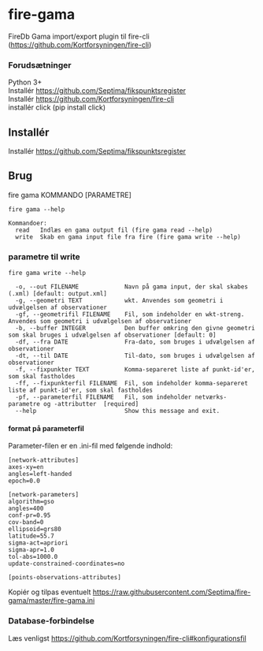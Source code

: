 # fire-gama
FireDb Gama import/export plugin til fire-cli (https://github.com/Kortforsyningen/fire-cli)

### Forudsætninger
Python 3+  
Installér https://github.com/Septima/fikspunktsregister  
Installér https://github.com/Kortforsyningen/fire-cli  
installér click (pip install click)

## Installér
Installér https://github.com/Septima/fikspunktsregister  

## Brug

fire gama KOMMANDO [PARAMETRE]

```
fire gama --help

Kommandoer:
  read   Indlæs en gama output fil (fire gama read --help)  
  write  Skab en gama input file fra fire (fire gama write --help)
```
### parametre til write  

```
fire gama write --help

  -o, --out FILENAME             Navn på gama input, der skal skabes (.xml) [default: output.xml]  
  -g, --geometri TEXT            wkt. Anvendes som geometri i udvælgelsen af observationer  
  -gf, --geometrifil FILENAME    Fil, som indeholder en wkt-streng. Anvendes som geometri i udvælgelsen af observationer  
  -b, --buffer INTEGER           Den buffer omkring den givne geometri som skal bruges i udvælgelsen af observationer [default: 0]  
  -df, --fra DATE                Fra-dato, som bruges i udvælgelsen af observationer  
  -dt, --til DATE                Til-dato, som bruges i udvælgelsen af observationer  
  -f, --fixpunkter TEXT          Komma-separeret liste af punkt-id'er, som skal fastholdes  
  -ff, --fixpunkterfil FILENAME  Fil, som indeholder komma-separeret liste af punkt-id'er, som skal fastholdes  
  -pf, --parameterfil FILENAME   Fil, som indeholder netværks-parametre og -attributter  [required]  
  --help                         Show this message and exit.  
```
#### format på parameterfil  

Parameter-filen er en .ini-fil med følgende indhold:  
```
[network-attributes]  
axes-xy=en  
angles=left-handed  
epoch=0.0  

[network-parameters]  
algorithm=gso  
angles=400  
conf-pr=0.95  
cov-band=0  
ellipsoid=grs80  
latitude=55.7  
sigma-act=apriori  
sigma-apr=1.0  
tol-abs=1000.0  
update-constrained-coordinates=no  
  
[points-observations-attributes]    
```  

Kopiér og tilpas eventuelt https://raw.githubusercontent.com/Septima/fire-gama/master/fire-gama.ini


### Database-forbindelse  
  
Læs venligst https://github.com/Kortforsyningen/fire-cli#konfigurationsfil   
